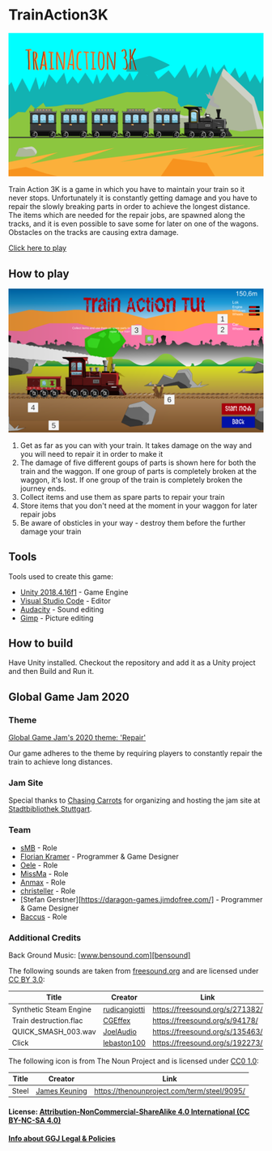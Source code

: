 # TrainAction3K

![Logo][mainmenupic]

Train Action 3K is a game in which you have to maintain your train so it never stops. Unfortunately it is constantly getting damage and you have to repair the slowly breaking parts in order to achieve the longest distance. The items which are needed for the repair jobs, are spawned along the tracks, and it is even possible to save some for later on one of the wagons. Obstacles on the tracks are causing extra damage.

[Click here to play][game-website]

## How to play
![Tutorial Picture][tutorialpic]

  1. Get as far as you can with your train. It takes damage on the way and you will need to repair it in order to make it
  2. The damage of five different goups of parts is shown here for both the train and the waggon. If one group of parts is completely broken at the waggon, it's lost. If one group of the train is completely broken the journey ends.
  3. Collect items and use them as spare parts to repair your train
  4. Store items that you don't need at the moment in your waggon for later repair jobs
  5. Be aware of obsticles in your way - destroy them before the further damage your train

## Tools

Tools used to create this game:

- [Unity 2018.4.16f1][unity] - Game Engine
- [Visual Studio Code][vscode] - Editor
- [Audacity][audacity] - Sound editing
- [Gimp][gimp] - Picture editing

## How to build

Have Unity installed. Checkout the repository and add it as a Unity project and then Build and Run it.

## Global Game Jam 2020
### Theme

[Global Game Jam's 2020 theme: 'Repair'][ggj20-theme]

Our game adheres to the theme by requiring players to constantly repair the train to achieve long distances.

### Jam Site
Special thanks to [Chasing Carrots][carrots] for organizing and hosting the jam site at [Stadtbibliothek Stuttgart][bib].

### Team
- [sMB][smb] - Role
- [Florian Kramer][floriankramer] - Programmer & Game Designer
- [Oele][oele] - Role
- [MissMa][missma] - Role
- [Anmax][anmax] - Role
- [christeller][christeller] - Role
- [Stefan Gerstner][https://daragon-games.jimdofree.com/] - Programmer & Game Designer
- [Baccus][baccus] - Role

### Additional Credits
Back Ground Music: [www.bensound.com][bensound]

The following sounds are taken from [freesound.org][freesound] and are licensed under [CC BY 3.0][freesound-license]:

| Title                  | Creator       | Link                            |
|------------------------|---------------|---------------------------------|
| Synthetic Steam Engine | [rudicangiotti][rudicangiotti] | https://freesound.org/s/271382/ |
| Train destruction.flac | [CGEffex][cgeffex]       | https://freesound.org/s/94178/  |
| QUICK_SMASH_003.wav    | [JoelAudio][joelaudio]     | https://freesound.org/s/135463/ |
| Click                  | [lebaston100][lebaston100] | https://freesound.org/s/192273/ |

The following icon is from The Noun Project and is licensed under [CC0 1.0][cc0-license]:

| Title | Creator       | Link                                        |
|-------|---------------|---------------------------------------------|
| Steel | [James Keuning][james-keunig] | https://thenounproject.com/term/steel/9095/ |

#### License: [ Attribution-NonCommercial-ShareAlike 4.0 International (CC BY-NC-SA 4.0)][license-link]
#### [Info about GGJ Legal & Policies][ggj-legal-link]

   [mainmenupic]: <https://github.com/floriankramer/GGJ2020TrainGame/blob/master/Train%20Action%203K/Assets/Graphics/MainMenu.png>
   [tutorialpic]: <https://github.com/floriankramer/GGJ2020TrainGame/blob/master/Train%20Action%203K/Assets/Graphics/Screenshots/Tutorial.png>
   [game-website]: <https://mi9.moe/trainaction3k/>
   [unity]: <https://unity.com/>
   [vscode]: <https://code.visualstudio.com/>
   [audacity]: <https://www.audacity.de/>
   [gimp]: <https://www.gimp.org/>
   [carrots]: <https://www.chasing-carrots.com/>
   [bib]: <http://www1.stuttgart.de/stadtbibliothek/>
   [ggj20-theme]: <https://www.youtube.com/watch?v=8sdcq7CbPsc>

   [smb]: <>
   [floriankramer]: <>
   [oele]: <>
   [missma]: <>
   [anmax]: <>
   [christeller]: <>
   [dragongames]: <>
   [baccus]: <>

   [bensound]: <https://www.bensound.com/>
   [freesound]: <https://freesound.org/>
   [freesound-license]: <https://creativecommons.org/licenses/by/3.0/>
   [rudicangiotti]: <https://freesound.org/people/rudicangiotti/>
   [cgeffex]: <https://freesound.org/people/CGEffex/>
   [joelaudio]: <https://freesound.org/people/JoelAudio/>
   [lebaston100]: <https://freesound.org/people/lebaston100/>

   [cc0-license]: <https://creativecommons.org/publicdomain/zero/1.0/>
   [james-keunig]: <https://thenounproject.com/jmkeuning>

   [license-link]: <https://creativecommons.org/licenses/by-nc-sa/4.0/>
   [ggj-legal-link]: <https://globalgamejam.org/legal-policies>
